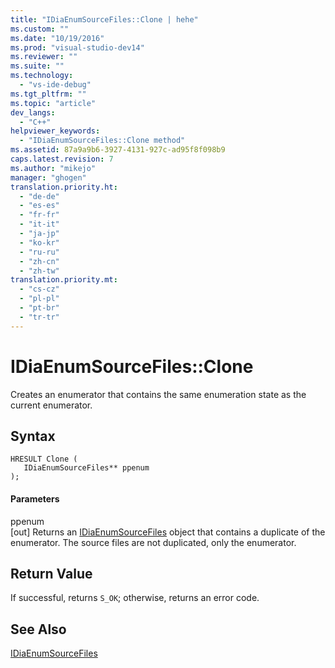 ```yaml
---
title: "IDiaEnumSourceFiles::Clone | hehe"
ms.custom: ""
ms.date: "10/19/2016"
ms.prod: "visual-studio-dev14"
ms.reviewer: ""
ms.suite: ""
ms.technology: 
  - "vs-ide-debug"
ms.tgt_pltfrm: ""
ms.topic: "article"
dev_langs: 
  - "C++"
helpviewer_keywords: 
  - "IDiaEnumSourceFiles::Clone method"
ms.assetid: 87a9a9b6-3927-4131-927c-ad95f8f098b9
caps.latest.revision: 7
ms.author: "mikejo"
manager: "ghogen"
translation.priority.ht: 
  - "de-de"
  - "es-es"
  - "fr-fr"
  - "it-it"
  - "ja-jp"
  - "ko-kr"
  - "ru-ru"
  - "zh-cn"
  - "zh-tw"
translation.priority.mt: 
  - "cs-cz"
  - "pl-pl"
  - "pt-br"
  - "tr-tr"
---
```

# IDiaEnumSourceFiles::Clone
Creates an enumerator that contains the same enumeration state as the current enumerator.  
  
## Syntax  
  
```cpp#  
HRESULT Clone (   
   IDiaEnumSourceFiles** ppenum  
);  
```  
  
#### Parameters  
 ppenum  
 [out] Returns an [IDiaEnumSourceFiles](../debug-interface-access/idiaenumsourcefiles.md) object that contains a duplicate of the enumerator. The source files are not duplicated, only the enumerator.  
  
## Return Value  
 If successful, returns `S_OK`; otherwise, returns an error code.  
  
## See Also  
 [IDiaEnumSourceFiles](../debug-interface-access/idiaenumsourcefiles.md)